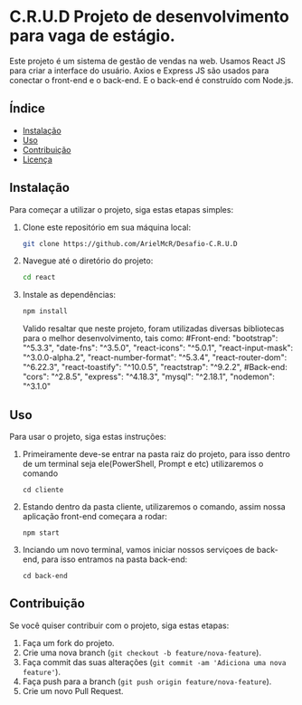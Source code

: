 # C.R.U.D Projeto de desenvolvimento para vaga de estágio.
Este projeto é um sistema de gestão de vendas na web. Usamos React JS para criar a interface do usuário. Axios e Express JS são usados para conectar o front-end e o back-end. E o back-end é construído com Node.js.
## Índice

- [Instalação](#instalação)
- [Uso](#uso)
- [Contribuição](#contribuição)
- [Licença](#licença)

## Instalação

Para começar a utilizar o projeto, siga estas etapas simples:

1. Clone este repositório em sua máquina local:

    ```bash
    git clone https://github.com/ArielMcR/Desafio-C.R.U.D
    ```

2. Navegue até o diretório do projeto:

    ```bash
    cd react
    ```

3. Instale as dependências:

    ```bash
    npm install
    ```
   Valido resaltar que neste projeto, foram utilizadas diversas bibliotecas para o melhor desenvolvimento, tais como:
   #Front-end:
        "bootstrap": "^5.3.3",
        "date-fns": "^3.5.0",
        "react-icons": "^5.0.1",
        "react-input-mask": "^3.0.0-alpha.2",
        "react-number-format": "^5.3.4",
        "react-router-dom": "^6.22.3",
        "react-toastify": "^10.0.5",
        "reactstrap": "^9.2.2",
 #Back-end:
        "cors": "^2.8.5",
        "express": "^4.18.3",
        "mysql": "^2.18.1",
        "nodemon": "^3.1.0"

## Uso

Para usar o projeto, siga estas instruções:

1. Primeiramente deve-se entrar na pasta raiz do projeto, para isso dentro de um terminal seja ele(PowerShell, Prompt e etc) utilizaremos o comando
    ```
    cd cliente
    ````
2. Estando dentro da pasta cliente, utilizaremos o comando, assim nossa aplicação front-end começara a rodar:
    ```
    npm start
    ````
3. Inciando um novo terminal, vamos iniciar nossos serviçoes de back-end, para isso entramos na pasta back-end:
    ```
    cd back-end
    ````

## Contribuição

Se você quiser contribuir com o projeto, siga estas etapas:

1. Faça um fork do projeto.
2. Crie uma nova branch (`git checkout -b feature/nova-feature`).
3. Faça commit das suas alterações (`git commit -am 'Adiciona uma nova feature'`).
4. Faça push para a branch (`git push origin feature/nova-feature`).
5. Crie um novo Pull Request.


